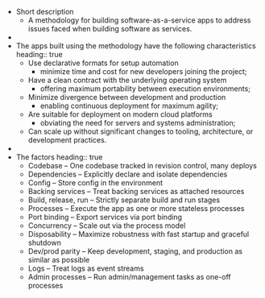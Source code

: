 - Short description
	- A methodology for building software-as-a-service apps to address issues faced when building software as services.
-
- The apps built using the methodology have the following characteristics
  heading:: true
	- Use declarative formats for setup automation
		- minimize time and cost for new developers joining the project;
	- Have a clean contract with the underlying operating system
		- offering maximum portability between execution environments;
	- Minimize divergence between development and production
		- enabling continuous deployment for maximum agility;
	- Are suitable for deployment on modern cloud platforms
		- obviating the need for servers and systems administration;
	- Can scale up without significant changes to tooling, architecture, or development practices.
-
- The factors
  heading:: true
	- Codebase – One codebase tracked in revision control, many deploys
	- Dependencies – Explicitly declare and isolate dependencies
	- Config – Store config in the environment
	- Backing services – Treat backing services as attached resources
	- Build, release, run – Strictly separate build and run stages
	- Processes – Execute the app as one or more stateless processes
	- Port binding – Export services via port binding
	- Concurrency – Scale out via the process model
	- Disposability – Maximize robustness with fast startup and graceful shutdown
	- Dev/prod parity – Keep development, staging, and production as similar as possible
	- Logs – Treat logs as event streams
	- Admin processes – Run admin/management tasks as one-off processes